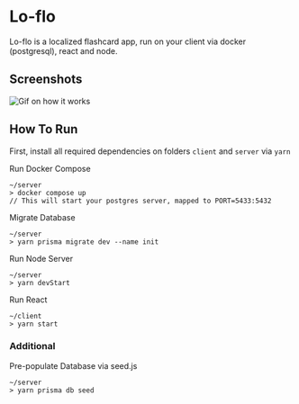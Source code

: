 # Lo-flo

Lo-flo is a localized flashcard app, run on your client via docker (postgresql), react and node.

## Screenshots
![Gif on how it works](https://imgur.com/bOdblj3)


## How To Run

First, install all required dependencies on folders `client` and `server` via `yarn`

Run Docker Compose
```
~/server
> docker compose up
// This will start your postgres server, mapped to PORT=5433:5432
```

Migrate Database
```
~/server
> yarn prisma migrate dev --name init
```

Run Node Server
```
~/server
> yarn devStart
```

Run React
```
~/client
> yarn start
```

### Additional

Pre-populate Database via seed.js
```
~/server
> yarn prisma db seed
```

